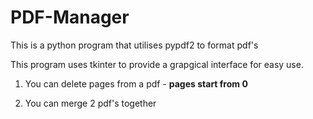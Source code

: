 # PDF-Manager

This is a python program that utilises pypdf2 to format pdf's


This program uses tkinter to provide a grapgical interface for easy use.


   1) You can delete pages from a pdf - **pages start from 0**

   2) You can merge 2 pdf's together
